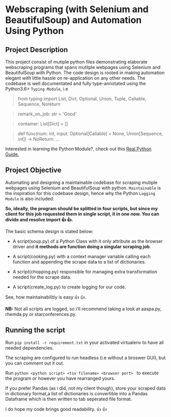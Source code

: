 # Webscraping (with Selenium and BeautifulSoup) and Automation Using Python

## Project Description

This project consist of mutiple python files demonstrating elaborate webscraping programs that spans mutilple webpages using Selenium and BeautifulSoup with Python. The code design is rooted in making automation elegant with little hassle on re-application on any other needs. The codebase is well documentated and fully type-annotated using the Python3.6> `Typing Module`, i.e

> from typing import List, Dict, Optional, Union, Tuple, Callable, Sequence, Noreturn

> remark_on_job: str = 'Good'

> container: List[Dict] = []

> def func(num: int, input: Optional[Callable] = None, Union[Sequence, int]) -> NoReturn: ...

Interested in learning the Python Module?, check out this [Real Python Guide.](https://realpython.com/python-type-checking/)

## Project Objective

Automating and designing a maintainable codebase for scraping mutiple webpages using Selenium and BeautifulSoup with python. `Maintainable` is the inspiration for this codebase design, hence why the Python `Logging Module` is also included.

**So, ideally, the program should be splitted in four scripts, but since my client for this job requested them in single script, it in one now. You can divide and resolve import :+1: :+1:.**

The basic schema design is stated below:

- A script(soup.py) of a Python Class with it only attribute as the browser driver and **it methods are function doing a singular scraping job**.

- A script(cooking.py) with a context manager variable calling each function and appending the scrape data to a list of dictionaries.

- A script(chopping.py) responsible for managing extra transformation needed for the scrape data.

- A script(create_log.py) to create logging for our code.

See, how maintainabilitiy is easy :+1: :+1:.

**NB:** Not all scripts are logged, so i'll recommend taking a look at aaspa.py, rhemda.py or starconferences.py.

## Running the script

Run `pip install -r requirement.txt` in your activated virtualenv to have all needed dependencies.

The scraping are configured to run headless (i.e without a broswer GUI), but you can comment out it out.

Run `python <python script> <tsv filename> <browser port> ` to execute the program or however you have rearranged yours.

If you prefer Pandas (as i did, not my client though), store your scraped data in dictionary format,a list of dictionaries is convertible into a Pandas Dataframe which is then written to tab seperated file format.

I do hope my code brings good readability. :+1: :+1:
